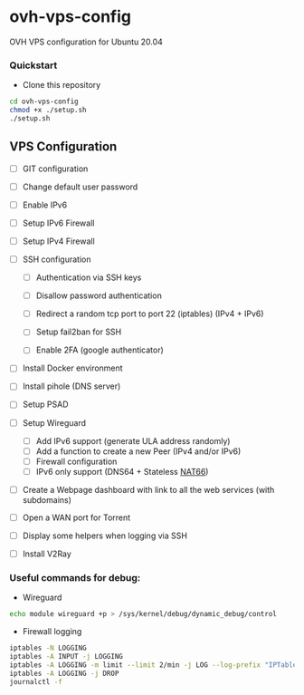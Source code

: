 # ovh-vps-config
OVH VPS configuration for Ubuntu 20.04

### Quickstart

* Clone this repository

```bash
cd ovh-vps-config
chmod +x ./setup.sh
./setup.sh
```

## VPS Configuration

- [ ] GIT configuration
- [ ] Change default user password
- [ ] Enable IPv6
- [ ] Setup IPv6 Firewall
- [ ] Setup IPv4 Firewall
- [ ] SSH configuration
  - [ ] Authentication via SSH keys
  - [ ] Disallow password authentication
  - [ ] Redirect a random tcp port to port 22 (iptables) (IPv4 + IPv6)
  - [ ] Setup fail2ban for SSH
  - [ ] Enable 2FA (google authenticator)
  

- [ ] Install Docker environment
- [ ] Install pihole (DNS server)
- [ ] Setup PSAD

- [ ] Setup Wireguard
  - [ ] Add IPv6 support (generate ULA address randomly)
  - [ ] Add a function to create a new Peer (IPv4 and/or IPv6)
  - [ ] Firewall configuration
  - [ ] IPv6 only support (DNS64 + Stateless [NAT66](https://www.jool.mx/en/intro-xlat.html#siit-traditional))
  
- [ ] Create a Webpage dashboard with link to all the web services (with subdomains)
- [ ] Open a WAN port for Torrent
- [ ] Display some helpers when logging via SSH
- [ ] Install V2Ray


### Useful commands for debug:

* Wireguard
```bash
echo module wireguard +p > /sys/kernel/debug/dynamic_debug/control
```
* Firewall logging
```bash
iptables -N LOGGING
iptables -A INPUT -j LOGGING
iptables -A LOGGING -m limit --limit 2/min -j LOG --log-prefix "IPTables-Dropped: " --log-level 4
iptables -A LOGGING -j DROP
journalctl -f
```

